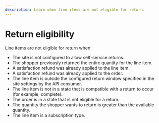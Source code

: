 ```yaml
---
description: Learn when line items are not eligible for return.
---
```


# Return eligibility

Line items are not eligible for return when:&#x20;

* The site is not configured to allow self-service returns.
* The shopper previously returned the entire quantity for the line item.
* A satisfaction refund was already applied to the line item.
* A satisfaction refund was already applied to the order.
* The line item is outside the configured return window specified in the site settings by the API consumer.&#x20;
* The line item is not in a state that is compatible with a return to occur (for example, complete).
* The order is in a state that is not eligible for a return.
* The quantity the shopper wants to return is greater than the available quantity.
* The line item is a subscription type.
